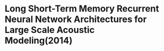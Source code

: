 # Long Short-Term Memory Recurrent Neural Network Architectures for Large Scale Acoustic Modeling(2014)